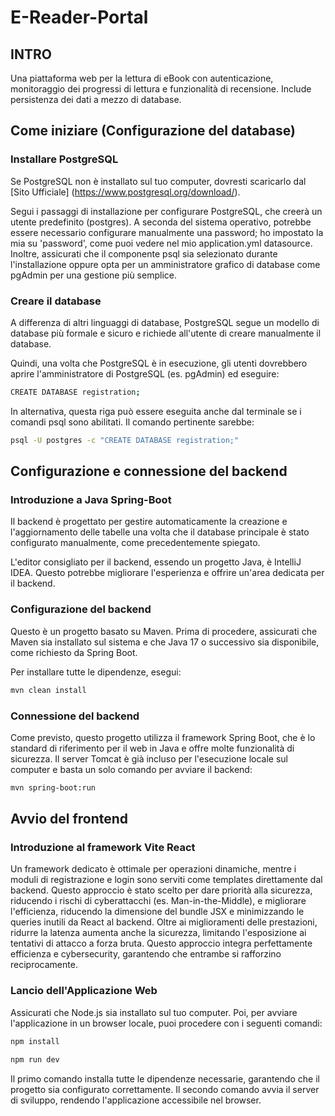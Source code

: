 # E-Reader-Portal
## INTRO
Una piattaforma web per la lettura di eBook con autenticazione, monitoraggio dei progressi di lettura e funzionalità di recensione. Include persistenza dei dati a mezzo di database.

## Come iniziare (Configurazione del database)
### Installare PostgreSQL
Se PostgreSQL non è installato sul tuo computer, dovresti scaricarlo dal [Sito Ufficiale] (https://www.postgresql.org/download/).

Segui i passaggi di installazione per configurare PostgreSQL, che creerà un utente predefinito (postgres). A seconda del sistema operativo, potrebbe essere necessario configurare manualmente una password; ho impostato la mia su 'password', come puoi vedere nel mio application.yml datasource. Inoltre, assicurati che il componente psql sia selezionato durante l'installazione oppure opta per un amministratore grafico di database come pgAdmin per una gestione più semplice.

### Creare il database
A differenza di altri linguaggi di database, PostgreSQL segue un modello di database più formale e sicuro e richiede all'utente di creare manualmente il database.

Quindi, una volta che PostgreSQL è in esecuzione, gli utenti dovrebbero aprire l'amministratore di PostgreSQL (es. pgAdmin) ed eseguire:

```sh
CREATE DATABASE registration;
```

In alternativa, questa riga può essere eseguita anche dal terminale se i comandi psql sono abilitati. Il comando pertinente sarebbe:

```sh
psql -U postgres -c "CREATE DATABASE registration;"
```

## Configurazione e connessione del backend
### Introduzione a Java Spring-Boot
Il backend è progettato per gestire automaticamente la creazione e l'aggiornamento delle tabelle una volta che il database principale è stato configurato manualmente, come precedentemente spiegato.

L'editor consigliato per il backend, essendo un progetto Java, è IntelliJ IDEA. Questo potrebbe migliorare l'esperienza e offrire un'area dedicata per il backend.

### Configurazione del backend
Questo è un progetto basato su Maven. Prima di procedere, assicurati che Maven sia installato sul sistema e che Java 17 o successivo sia disponibile, come richiesto da Spring Boot.

Per installare tutte le dipendenze, esegui:

```sh
mvn clean install
```

### Connessione del backend
Come previsto, questo progetto utilizza il framework Spring Boot, che è lo standard di riferimento per il web in Java e offre molte funzionalità di sicurezza. Il server Tomcat è già incluso per l'esecuzione locale sul computer e basta un solo comando per avviare il backend:

```sh
mvn spring-boot:run
```

## Avvio del frontend
### Introduzione al framework Vite React

Un framework dedicato è ottimale per operazioni dinamiche, mentre i moduli di registrazione e login sono serviti come templates direttamente dal backend. Questo approccio è stato scelto per dare priorità alla sicurezza, riducendo i rischi di cyberattacchi (es. Man-in-the-Middle), e migliorare l'efficienza, riducendo la dimensione del bundle JSX e minimizzando le queries inutili da React al backend. Oltre ai miglioramenti delle prestazioni, ridurre la latenza aumenta anche la sicurezza, limitando l'esposizione ai tentativi di attacco a forza bruta. Questo approccio integra perfettamente efficienza e cybersecurity, garantendo che entrambe si rafforzino reciprocamente.

### Lancio dell'Applicazione Web
Assicurati che Node.js sia installato sul tuo computer. Poi, per avviare l'applicazione in un browser locale, puoi procedere con i seguenti comandi:

```sh
npm install
```

```sh
npm run dev
```

Il primo comando installa tutte le dipendenze necessarie, garantendo che il progetto sia configurato correttamente. Il secondo comando avvia il server di sviluppo, rendendo l'applicazione accessibile nel browser.